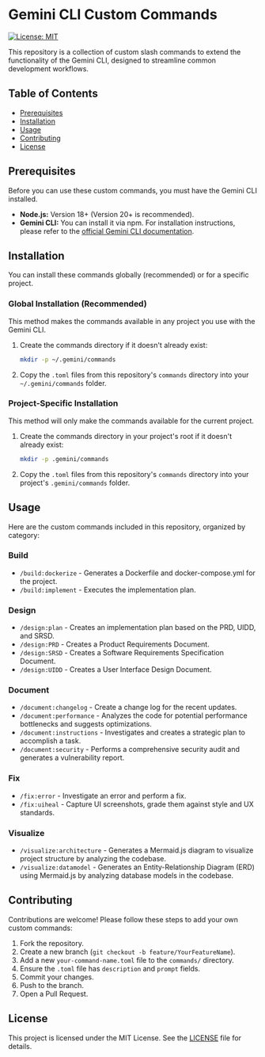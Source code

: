 # Gemini CLI Custom Commands

[![License: MIT](https://img.shields.io/badge/License-MIT-yellow.svg)](https://opensource.org/licenses/MIT)

This repository is a collection of custom slash commands to extend the functionality of the Gemini CLI, designed to streamline common development workflows.

## Table of Contents

- [Prerequisites](#prerequisites)
- [Installation](#installation)
- [Usage](#usage)
- [Contributing](#contributing)
- [License](#license)

## Prerequisites

Before you can use these custom commands, you must have the Gemini CLI installed.

- **Node.js:** Version 18+ (Version 20+ is recommended).
- **Gemini CLI:** You can install it via npm. For installation instructions, please refer to the [official Gemini CLI documentation](https://github.com/google/gemini-cli).

## Installation

You can install these commands globally (recommended) or for a specific project.

### Global Installation (Recommended)

This method makes the commands available in any project you use with the Gemini CLI.

1. Create the commands directory if it doesn't already exist:

    ```bash
    mkdir -p ~/.gemini/commands
    ```

2. Copy the `.toml` files from this repository's `commands` directory into your `~/.gemini/commands` folder.

### Project-Specific Installation

This method will only make the commands available for the current project.

1. Create the commands directory in your project's root if it doesn't already exist:

    ```bash
    mkdir -p .gemini/commands
    ```

2. Copy the `.toml` files from this repository's `commands` directory into your project's `.gemini/commands` folder.

## Usage

Here are the custom commands included in this repository, organized by category:

### Build

- `/build:dockerize` - Generates a Dockerfile and docker-compose.yml for the project.
- `/build:implement` - Executes the implementation plan.

### Design

- `/design:plan` - Creates an implementation plan based on the PRD, UIDD, and SRSD.
- `/design:PRD` - Creates a Product Requirements Document.
- `/design:SRSD` - Creates a Software Requirements Specification Document.
- `/design:UIDD` - Creates a User Interface Design Document.

### Document

- `/document:changelog` - Create a change log for the recent updates.
- `/document:performance` - Analyzes the code for potential performance bottlenecks and suggests optimizations.
- `/document:instructions` - Investigates and creates a strategic plan to accomplish a task.
- `/document:security` - Performs a comprehensive security audit and generates a vulnerability report.

### Fix

- `/fix:error` - Investigate an error and perform a fix.
- `/fix:uiheal` - Capture UI screenshots, grade them against style and UX standards.

### Visualize

- `/visualize:architecture` - Generates a Mermaid.js diagram to visualize project structure by analyzing the codebase.
- `/visualize:datamodel` - Generates an Entity-Relationship Diagram (ERD) using Mermaid.js by analyzing database models in the codebase.

## Contributing

Contributions are welcome! Please follow these steps to add your own custom commands:

1. Fork the repository.
2. Create a new branch (`git checkout -b feature/YourFeatureName`).
3. Add a new `your-command-name.toml` file to the `commands/` directory.
4. Ensure the `.toml` file has `description` and `prompt` fields.
5. Commit your changes.
6. Push to the branch.
7. Open a Pull Request.

## License

This project is licensed under the MIT License. See the [LICENSE](LICENSE) file for details.
